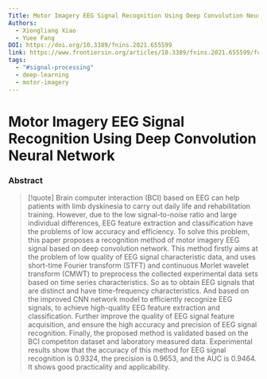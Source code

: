 ```yaml
---
Title: Motor Imagery EEG Signal Recognition Using Deep Convolution Neural Network
Authors:
  - Xiongliang Xiao
  - Yuee Fang
DOI: https://doi.org/10.3389/fnins.2021.655599
link: https://www.frontiersin.org/articles/10.3389/fnins.2021.655599/full
tags:
  - "#signal-processing"
  - deep-learning
  - motor-imagery
---
```


# Motor Imagery EEG Signal Recognition Using Deep Convolution Neural Network

### Abstract
>[!quote] Brain computer interaction (BCI) based on EEG can help patients with limb dyskinesia to carry out daily life and rehabilitation training. However, due to the low signal-to-noise ratio and large individual differences, EEG feature extraction and classification have the problems of low accuracy and efficiency. To solve this problem, this paper proposes a recognition method of motor imagery EEG signal based on deep convolution network. This method firstly aims at the problem of low quality of EEG signal characteristic data, and uses short-time Fourier transform (STFT) and continuous Morlet wavelet transform (CMWT) to preprocess the collected experimental data sets based on time series characteristics. So as to obtain EEG signals that are distinct and have time-frequency characteristics. And based on the improved CNN network model to efficiently recognize EEG signals, to achieve high-quality EEG feature extraction and classification. Further improve the quality of EEG signal feature acquisition, and ensure the high accuracy and precision of EEG signal recognition. Finally, the proposed method is validated based on the BCI competiton dataset and laboratory measured data. Experimental results show that the accuracy of this method for EEG signal recognition is 0.9324, the precision is 0.9653, and the AUC is 0.9464. It shows good practicality and applicability.

